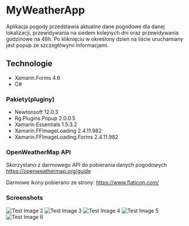 # MyWeatherApp
Aplikacja pogody przedstawia aktualne dane pogodowe dla danej lokalizacji, przewidywania na siedem kolejnych dni oraz przewidywania godzinowe na 48h. Po kliknięciu w określony dzień na liście uruchamiany jest popup ze szczegłówymi informacjami.
## Technologie
* Xamarin.Forms 4.6
* C#
### Pakiety(pluginy)
* Newtonsoft 12.0.3
* Rg.Plugins.Popup 2.0.0.5
* Xamarin.Essentials 1.5.3.2
* Xamarin.FFImageLoading 2.4.11.982
* Xamarin.FFImageLoading.Forms 2.4.11.982
### OpenWeatherMap API
Skorzystano z darmowego API do pobierania danych pogodowych
https://openweathermap.org/guide

Darmowe ikony pobierano ze strony:
https://www.flaticon.com/

### Screenshots

![Test Image 2](Screenshots/screenshot_2.jpg)
![Test Image 3](Screenshots/screenshot_3.jpg)
![Test Image 4](Screenshots/screenshot_4.jpg)
![Test Image 5](Screenshots/screenshot_5.jpg)
![Test Image 6](Screenshots/screenshot_6.jpg)
